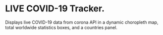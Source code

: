 # LIVE COVID-19 Tracker.
Displays live COVID-19 data from corona API in a dynamic choropleth map, total worldwide statistics boxes, and a countries panel. 